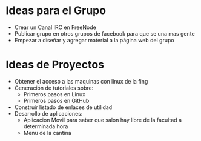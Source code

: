 Ideas para el Grupo
===================

- Crear un Canal IRC en FreeNode
- Publicar grupo en otros grupos de facebook para que se una mas gente
- Empezar a diseñar y agregar material a la página web del grupo


Ideas de Proyectos
==================
- Obtener el acceso a las maquinas con linux de la fing
- Generación de tutoriales sobre:
  - Primeros pasos en Linux
  - Primeros pasos en GitHub
- Construir listado de enlaces de utilidad
- Desarrollo de aplicaciones:
  - Aplicacion Movil para saber que salon hay libre de la facultad a determinada hora
  - Menu de la cantina
